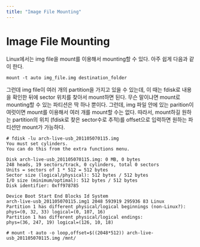 ```yaml
---
title: "Image File Mounting"
---
```

# Image File Mounting

Linux에서는 img file을 mount를 이용해서 mounting할 수 있다. 아주 쉽게 다음과 같이 한다.

```
mount -t auto img_file.img destination_folder
```

그런데 img file이 여러 개의 partition을 가지고 있을 수 있는데, 이 때는 fdisk로 내용을 확인한 뒤에 sector 위치를 찾아서 mount하면 된다. 무슨 말이냐면 mount로 mounting할 수 있는 파티션은 딱 하나 뿐이다. 그런데, img 파일 안에 있는 parition이 여럿이면 mount를 이용해서 여러 개를 mount할 수는 없다. 따라서, mount하길 원하는 partition의 위치 (fdisk로 찾은 sector수로 추적)를 offset으로 입력하면 원하는 파티션만 mount가 가능하다.

```
# fdisk -lu arch-live-usb_201105070115.img
You must set cylinders.
You can do this from the extra functions menu.

Disk arch-live-usb_201105070115.img: 0 MB, 0 bytes
248 heads, 19 sectors/track, 0 cylinders, total 0 sectors
Units = sectors of 1 * 512 = 512 bytes
Sector size (logical/physical): 512 bytes / 512 bytes
I/O size (minimum/optimal): 512 bytes / 512 bytes
Disk identifier: 0xff978785

Device Boot Start End Blocks Id System
arch-live-usb_201105070115.img1 2048 593919 295936 83 Linux
Partition 1 has different physical/logical beginnings (non-Linux?):
phys=(0, 32, 33) logical=(0, 107, 16)
Partition 1 has different physical/logical endings:
phys=(36, 247, 19) logical=(126, 10, 18)

# mount -t auto -o loop,offset=$((2048*512)) arch-live-usb_201105070115.img /mnt/
```
